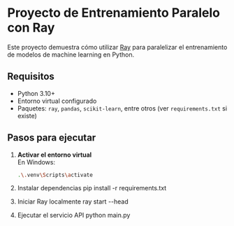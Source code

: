 # Proyecto de Entrenamiento Paralelo con Ray

Este proyecto demuestra cómo utilizar [Ray](https://www.ray.io/) para paralelizar el entrenamiento de modelos de machine learning en Python.

## Requisitos

- Python 3.10+
- Entorno virtual configurado
- Paquetes: `ray`, `pandas`, `scikit-learn`, entre otros (ver `requirements.txt` si existe)

## Pasos para ejecutar

1. **Activar el entorno virtual**  
   En Windows:
   ```bash
   .\.venv\Scripts\activate

2. Instalar dependencias
  pip install -r requirements.txt

3. Iniciar Ray localmente
  ray start --head

4. Ejecutar el servicio API
  python main.py

